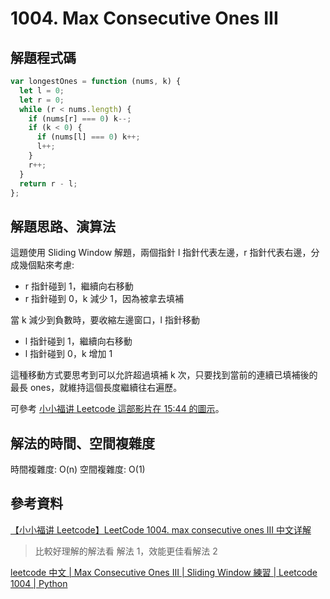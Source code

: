 # 1004. Max Consecutive Ones III

## 解題程式碼

```javascript
var longestOnes = function (nums, k) {
  let l = 0;
  let r = 0;
  while (r < nums.length) {
    if (nums[r] === 0) k--;
    if (k < 0) {
      if (nums[l] === 0) k++;
      l++;
    }
    r++;
  }
  return r - l;
};
```

## 解題思路、演算法

這題使用 Sliding Window 解題，兩個指針 l 指針代表左邊，r 指針代表右邊，分成幾個點來考慮:

- r 指針碰到 1，繼續向右移動
- r 指針碰到 0，k 減少 1，因為被拿去填補

當 k 減少到負數時，要收縮左邊窗口，l 指針移動

- l 指針碰到 1，繼續向右移動
- l 指針碰到 0，k 增加 1

這種移動方式要思考到可以允許超過填補 k 次，只要找到當前的連續已填補後的最長 ones，就維持這個長度繼續往右遍歷。

可參考 [小小福讲 Leetcode 這部影片在 15:44 的圖示](https://youtu.be/LNyGd9JxPCs?si=tVEZy0a3WVd570jo&t=944)。

## 解法的時間、空間複雜度

時間複雜度: O(n)
空間複雜度: O(1)

## 參考資料

[【小小福讲 Leetcode】LeetCode 1004. max consecutive ones III 中文详解](https://youtu.be/LNyGd9JxPCs)
> 比較好理解的解法看 解法 1，效能更佳看解法 2

[leetcode 中文 | Max Consecutive Ones III | Sliding Window 練習 | Leetcode 1004 | Python](https://youtu.be/0t8j9pgdolc)
